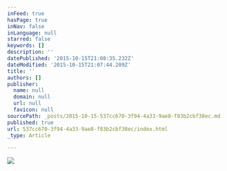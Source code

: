 ```yaml
---
inFeed: true
hasPage: true
inNav: false
inLanguage: null
starred: false
keywords: []
description: ''
datePublished: '2015-10-15T21:08:35.232Z'
dateModified: '2015-10-15T21:07:44.209Z'
title: ''
authors: []
publisher:
  name: null
  domain: null
  url: null
  favicon: null
sourcePath: _posts/2015-10-15-537cc670-3f94-4a33-9ae8-f83b2cbf38ec.md
published: true
url: 537cc670-3f94-4a33-9ae8-f83b2cbf38ec/index.html
_type: Article

---
```

![](https://the-grid-user-content.s3-us-west-2.amazonaws.com/e6fdb6da-0727-490c-a8b6-0901ecc04d67.JPG)